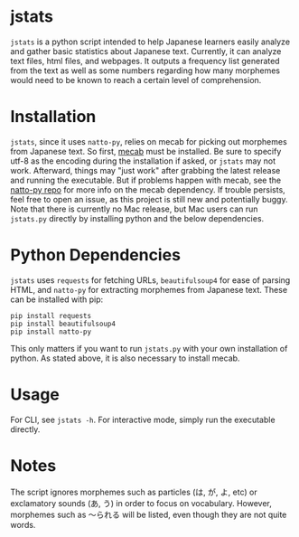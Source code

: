 # jstats

`jstats` is a python script intended to help Japanese learners easily analyze and gather basic statistics about Japanese text. Currently, it can analyze text files, html files, and webpages. It outputs a frequency list generated from the text as well as some numbers regarding how many morphemes would need to be known to reach a certain level of comprehension.

# Installation

`jstats`, since it uses `natto-py`, relies on mecab for picking out morphemes from Japanese text. So first, [mecab](https://taku910.github.io/mecab/) must be installed. Be sure to specify utf-8 as the encoding during the installation if asked, or `jstats` may not work. Afterward, things may "just work" after grabbing the latest release and running the executable. But if problems happen with mecab, see the [natto-py repo](https://github.com/buruzaemon/natto-py) for more info on the mecab dependency. If trouble persists, feel free to open an issue, as this project is still new and potentially buggy. Note that there is currently no Mac release, but Mac users can run `jstats.py` directly by installing python and the below dependencies.

# Python Dependencies

`jstats` uses `requests` for fetching URLs, `beautifulsoup4` for ease of parsing HTML, and `natto-py` for extracting morphemes from Japanese text.  These can be installed with pip:
```
pip install requests
pip install beautifulsoup4
pip install natto-py
```
This only matters if you want to run `jstats.py` with your own installation of python. As stated above, it is also necessary to install mecab.

# Usage

For CLI, see `jstats -h`.
For interactive mode, simply run the executable directly.

# Notes

The script ignores morphemes such as particles (は, が, よ, etc) or exclamatory sounds (あ, う) in order to focus on vocabulary. However, morphemes such as 〜られる will be listed, even though they are not quite words.
